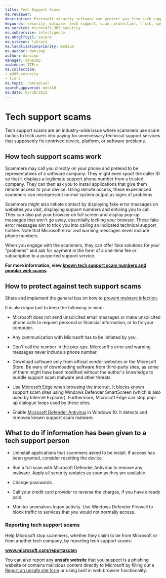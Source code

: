 ```yaml
---
title: Tech Support Scams
ms.reviewer: 
description: Microsoft security software can protect you from tech support scams that claims to scan for malware or viruses and then shows you fake detections and warnings.
keywords: security, malware, tech support, scam, protection, trick, spoof, fake, error messages, report, rogue security software, fake, antivirus, fake software, rogue, threats, fee, removal fee, upgrade, pay for removal, install full version, trial, lots of threats, scanner, scan, clean, computer, security, program, XP home security, fake microsoft, activate, activate scan, activate antivirus, warnings, pop-ups, security warnings, security pop-ups tech support scams, fake Microsoft error notification, fake virus alert, fake product expiration, fake Windows activation, scam web pages, scam phone numbers, telephone numbers, MMPC, WDSI, Microsoft Malware Protection Center, tech support scam numbers
ms.service: microsoft-365-security
ms.subservice: intelligence
ms.mktglfcycl: secure
ms.sitesec: library
ms.localizationpriority: medium
ms.author: dansimp
author: dansimp
manager: dansimp
audience: ITPro
ms.collection: 
- m365-security
- tier2
ms.topic: conceptual
search.appverid: met150
ms.date: 03/18/2022
---
```


# Tech support scams

Tech support scams are an industry-wide issue where scammers use scare tactics to trick users into paying for unnecessary technical support services that supposedly fix contrived device, platform, or software problems.

## How tech support scams work

Scammers may call you directly on your phone and pretend to be representatives of a software company. They might even spoof the caller ID so that it displays a legitimate support phone number from a trusted company. They can then ask you to install applications that give them remote access to your device. Using remote access, these experienced scammers can misrepresent normal system output as signs of problems.

Scammers might also initiate contact by displaying fake error messages on websites you visit, displaying support numbers and enticing you to call. They can also put your browser on full screen and display pop-up messages that won't go away, essentially locking your browser. These fake error messages aim to trick you into calling an indicated technical support hotline. Note that Microsoft error and warning messages never include phone numbers.

When you engage with the scammers, they can offer fake solutions for your "problems" and ask for payment in the form of a one-time fee or subscription to a purported support service.

**For more information, view [known tech support scam numbers and popular web scams](https://support.microsoft.com/help/4013405/windows-protect-from-tech-support-scams).**

## How to protect against tech support scams

Share and implement the general tips on how to [prevent malware infection](prevent-malware-infection.md).

It is also important to keep the following in mind:

* Microsoft does not send unsolicited email messages or make unsolicited phone calls to request personal or financial information, or to fix your computer.

* Any communication with Microsoft has to be initiated by you.

* Don't call the number in the pop-ups. Microsoft's error and warning messages never include a phone number.

* Download software only from official vendor websites or the Microsoft Store. Be wary of downloading software from third-party sites, as some of them might have been modified without the author's knowledge to bundle support scam malware and other threats.

* Use [Microsoft Edge](https://www.microsoft.com/windows/microsoft-edge) when browsing the internet. It blocks known support scam sites using Windows Defender SmartScreen (which is also used by Internet Explorer). Furthermore, Microsoft Edge can stop pop-up dialogue loops used by these sites.

* Enable [Microsoft Defender Antivirus](/microsoft-365/security/defender-endpoint/microsoft-defender-antivirus-in-windows-10) in Windows 10. It detects and removes known support scam malware.

## What to do if information has been given to a tech support person

* Uninstall applications that scammers asked to be install. If access has been granted, consider resetting the device

* Run a full scan with Microsoft Defender Antivirus to remove any malware. Apply all security updates as soon as they are available.

* Change passwords.

* Call your credit card provider to reverse the charges, if you have already paid.

* Monitor anomalous logon activity. Use Windows Defender Firewall to block traffic to services that you would not normally access.

### Reporting tech support scams

Help Microsoft stop scammers, whether they claim to be from Microsoft or from another tech company, by reporting tech support scams:

<b>www.microsoft.com/reportascam</b>

You can also report any **unsafe website** that you suspect is a phishing website or contains malicious content directly to Microsoft by filling out a [Report an unsafe site form](https://www.microsoft.com/wdsi/support/report-unsafe-site) or using built in web browser functionality.